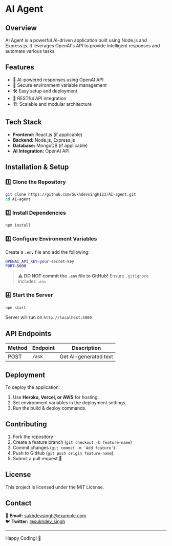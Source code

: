 # AI Agent

## Overview
AI Agent is a powerful AI-driven application built using Node.js and Express.js. It leverages OpenAI's API to provide intelligent responses and automate various tasks.

## Features
- 🤖 AI-powered responses using OpenAI API
- 🔐 Secure environment variable management
- 🛠️ Easy setup and deployment
- 📡 RESTful API integration
- 🏗️ Scalable and modular architecture

## Tech Stack
- **Frontend:** React.js (if applicable)
- **Backend:** Node.js, Express.js
- **Database:** MongoDB (if applicable)
- **AI Integration:** OpenAI API

## Installation & Setup
### 1️⃣ Clone the Repository
```sh
git clone https://github.com/Sukhdevsingh123/AI-agent.git
cd AI-agent
```

### 2️⃣ Install Dependencies
```sh
npm install
```

### 3️⃣ Configure Environment Variables
Create a `.env` file and add the following:
```sh
OPENAI_API_KEY=your-secret-key
PORT=5000
```
> ⚠️ **DO NOT commit the `.env` file to GitHub!** Ensure `.gitignore` includes `.env`

### 4️⃣ Start the Server
```sh
npm start
```
Server will run on `http://localhost:5000`

## API Endpoints
| Method | Endpoint      | Description            |
|--------|--------------|------------------------|
| POST   | `/ask`       | Get AI-generated text  |

## Deployment
To deploy the application:
1. Use **Heroku, Vercel, or AWS** for hosting.
2. Set environment variables in the deployment settings.
3. Run the build & deploy commands.

## Contributing
1. Fork the repository
2. Create a feature branch (`git checkout -b feature-name`)
3. Commit changes (`git commit -m 'Add feature'`)
4. Push to GitHub (`git push origin feature-name`)
5. Submit a pull request 🚀

## License
This project is licensed under the MIT License.

## Contact
📧 **Email:** sukhdevsingh@example.com  
🐦 **Twitter:** [@sukhdev_singh](https://twitter.com/sukhdev_singh)

---
Happy Coding! 🚀

